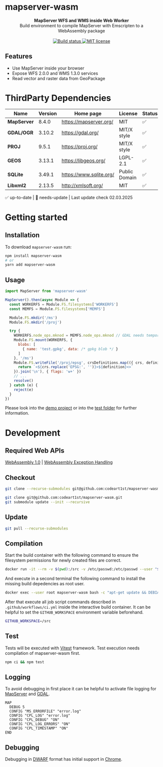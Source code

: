 # mapserver-wasm

<div align="center">
  <strong>MapServer WFS and WMS inside Web Worker</strong>
</div>
<div align="center">
  Build environment to compile MapServer with Emscripten to a WebAssembly package
</div>
<br>
<div align="center">
  <a href="https://github.com/codeart1st/mapserver-wasm/actions/workflows/ci.yml">
    <img src="https://github.com/codeart1st/mapserver-wasm/actions/workflows/ci.yml/badge.svg" alt="Build status"/>
  </a>
  <a href="https://github.com/codeart1st/mapserver-wasm/blob/main/LICENSE">
    <img src="https://img.shields.io/github/license/codeart1st/mapserver-wasm" alt="MIT license"/>
  </a>
</div>

## Features

- Use MapServer inside your browser
- Expose WFS 2.0.0 and WMS 1.3.0 services
- Read vector and raster data from GeoPackage

# ThirdParty Dependencies

|Name|Version|Home page|License|Status|
|----|-------|---------|-------|-------|
|**MapServer**|8.4.0|https://mapserver.org/|MIT|✅|
|**GDAL/OGR**|3.10.2|https://gdal.org/|MIT/X style|✅|
|**PROJ**|9.5.1|https://proj.org/|MIT/X style|✅|
|**GEOS**|3.13.1|https://libgeos.org/|LGPL-2.1|✅|
|**SQLite**|3.49.1|https://www.sqlite.org/|Public Domain|✅|
|**Libxml2**|2.13.5|http://xmlsoft.org/|MIT|✅|

✅ up-to-date | 🚧 needs-update | Last update check 02.03.2025

# Getting started

## Installation

To download `mapserver-wasm` run:


```sh
npm install mapserver-wasm
# or
yarn add mapserver-wasm
```

## Usage

```js
import MapServer from 'mapserver-wasm'

MapServer().then(async Module => {
  const WORKERFS = Module.FS.filesystems['WORKERFS']
  const MEMFS = Module.FS.filesystems['MEMFS']

  Module.FS.mkdir('/ms')
  Module.FS.mkdir('/proj')

  try {
    WORKERFS.node_ops.mknod = MEMFS.node_ops.mknod // GDAL needs temporary file support
    Module.FS.mount(WORKERFS, {
      blobs: [
        { name: 'test.gpkg', data: /* gpkg blob */ }
      ]
    }, '/ms')
    Module.FS.writeFile('/proj/epsg', crsDefinitions.map(({ crs, definition }) => {
      return `<${crs.replace('EPSG:', '')}>${definition}<>`
    }).join('\n'), { flags: 'w+' })
    // ...
    resolve()
  } catch (e) {
    reject(e)
  }
})
```

Please look into the [demo project](https://github.com/codeart1st/mapserver-wasm/tree/main/demo) or into the [test folder](https://github.com/codeart1st/mapserver-wasm/tree/main/test) for further information.

# Development

## Required Web APIs

[WebAssembly 1.0](https://webassembly.org/) | [WebAssembly Exception Handling](https://github.com/WebAssembly/exception-handling/blob/master/proposals/exception-handling/Exceptions.md)

## Checkout

```sh
git clone --recurse-submodules git@github.com:codeart1st/mapserver-wasm.git
```

```sh
git clone git@github.com:codeart1st/mapserver-wasm.git
git submodule update --init --recursive
```

## Update

```sh
git pull --recurse-submodules
```

## Compilation

Start the build container with the following command to ensure the filesystem permissions for newly created files are correct.
```sh
docker run -it --rm -v $(pwd):/src -v /etc/passwd:/etc/passwd --user "$(id -u):$(id -g)" --name mapserver-wasm emscripten/emsdk:3.1.68 bash
```
And execute in a second terminal the following command to install the missing build depedencies as root user.
```sh
docker exec --user root mapserver-wasm bash -c "apt-get update && DEBIAN_FRONTEND=noninteractive apt-get install -y brotli"
```
After that execute all job script commands described in `.github/workflows/ci.yml` inside the interactive build container. It can be helpful to set the `GITHUB_WORKSPACE` environment variable beforehand.
```sh
GITHUB_WORKSPACE=/src
```

## Test

Tests will be executed with [Vitest](https://vitest.dev/) framework. Test execution needs compilation of mapserver-wasm first.
```sh
npm ci && npm test
```

## Logging

To avoid debugging in first place it can be helpful to activate file logging for [MapServer](https://mapserver.org/optimization/debugging.html) and [GDAL](https://trac.osgeo.org/gdal/wiki/ConfigOptions).
```
MAP
  DEBUG 5
  CONFIG "MS_ERRORFILE" "error.log"
  CONFIG "CPL_LOG" "error.log"
  CONFIG "CPL_DEBUG" "ON"
  CONFIG "CPL_LOG_ERRORS" "ON"
  CONFIG "CPL_TIMESTAMP" "ON"
END
```

## Debugging

Debugging in [DWARF](https://dwarfstd.org/) format has initial support in [Chrome](https://developer.chrome.com/blog/wasm-debugging-2020/).
